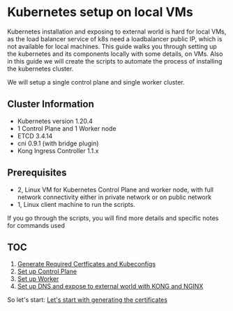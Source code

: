 # Kubernetes setup on local VMs
Kubernetes installation and exposing to external world is hard for local VMs, as the load balancer service of k8s need a loadbalancer public IP, which is not available for local machines. This guide walks you through setting up the kubernetes and its components locally with some details, on VMs. Also in this guide we will create the scripts to automate the process of installing the kubernetes cluster.

We will setup a single control plane and single worker cluster.

## Cluster Information
* Kubernetes version 1.20.4
* 1 Control Plane and 1 Worker node
* ETCD 3.4.14
* cni 0.9.1 (with bridge plugin)
* Kong Ingress Controller 1.1.x

## Prerequisites
* 2, Linux VM for Kubernetes Control Plane and worker node, with full network connectivity either in private network or on public network
* 1, Linux client machine to run the scripts.

If you go through the scripts, you will find more details and specific notes for commands used

## TOC
1. [Generate Required Certficates and Kubeconfigs](docs/01-generate-certificates.md)
2. [Set up Control Plane](docs/02-setup-control-plane.md)
3. [Set up Worker](docs/03-setup-worker.md)
4. [Set up DNS and expose to external world with KONG and NGINX](docs/04-setup-dns-and-expose-services.md)

So let's start: [Let's start with generating the certificates](docs/01-generate-certificates.md)

